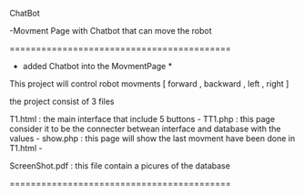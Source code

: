 ChatBot 

-Movment Page with Chatbot that can move the robot

==========================================

*  added Chatbot into the MovmentPage *

This project will control robot movments [ forward , backward , left , right ]

the project consist of 3 files

T1.html : the main interface that include 5 buttons -
TT1.php : this page consider it to be the connecter betwean interface and database with the values -
show.php : this page will show the last movment have been done in T1.html -

ScreenShot.pdf : this file contain a picures of the database

==========================================
